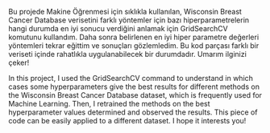 


Bu projede Makine Öğrenmesi için sıklıkla kullanılan, Wisconsin Breast Cancer Database verisetini farklı yöntemler için bazı hiperparametrelerin hangi durumda  en iyi sonucu verdiğini anlamak için GridSearchCV komutunu kullandım. Daha sonra belirlenen en iyi hiper parametre değerleri
yöntemleri tekrar eğittim ve sonuçları gözlemledim. Bu kod parçası farklı bir veriseti içinde rahatlıkla uygulanabilecek bir durumdadır. Umarım ilginizi çeker!



In this project, I used the GridSearchCV command to understand in which cases some hyperparameters give the best results for different methods on the Wisconsin Breast Cancer Database dataset, which is frequently used for Machine Learning. Then, I retrained the methods on the best 
hyperparameter values determined and observed the results. This piece of code can be easily applied to a different dataset. I hope it interests you!
